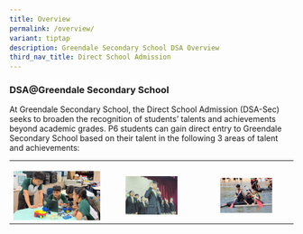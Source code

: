 ```yaml
---
title: Overview
permalink: /overview/
variant: tiptap
description: Greendale Secondary School DSA Overview
third_nav_title: Direct School Admission
---
```

<h3><strong>DSA@Greendale Secondary School</strong></h3>
<p>At Greendale Secondary School, the Direct School Admission (DSA-Sec) seeks
to broaden the recognition of students’ talents and achievements beyond
academic grades. P6 students can gain direct entry to Greendale Secondary
School based on their talent in the following 3 areas of talent and achievements:</p>
<p></p>
<table style="minWidth: 75px">
<colgroup>
<col>
<col>
<col>
</colgroup>
<tbody>
<tr>
<th rowspan="1" colspan="1">
<p></p><a class="isomer-image-wrapper" href="https://www.greendalesec.moe.edu.sg/greendale-xperience/direct-school-admission/dsa-applied-learning-programme/"><img style="width: 100%" height="auto" width="100%" alt="DSA D&amp;T" src="/images/Pict_7_Arduino_and_3D_printing.jpg"></a>
</th>
<th rowspan="1" colspan="1">
<p></p><a class="isomer-image-wrapper" href="https://www.greendalesec.moe.edu.sg/greendale-xperience/direct-school-admission/dsa-student-leadership/"><img style="width: 60%;" height="auto" width="100%" alt="DSA Leadership" src="/images/Leadership_Photo.jpg"></a>
</th>
<th rowspan="1" colspan="1">
<p></p><a class="isomer-image-wrapper" href="https://www.greendalesec.moe.edu.sg/greendale-xperience/direct-school-admission/dsa-outdoor-adventure-education/"><img style="width: 60%;" height="auto" width="100%" alt="DSA Outdoor" src="/images/LLP_OAE_PHoto.jpg"></a>
</th>
</tr>
</tbody>
</table>
<p></p>
